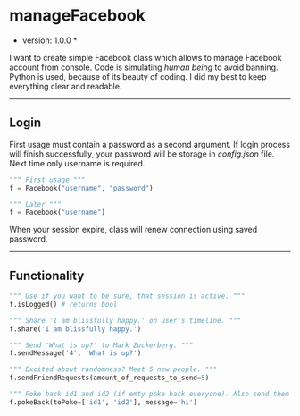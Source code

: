 # manageFacebook #
* version: 1.0.0 *

I want to create simple Facebook class which allows to manage Facebook account from console.
Code is simulating *human being* to avoid banning.
Python is used, because of its beauty of coding. I did my best to keep everything clear and readable.

-----------------------------------------------

## Login ##

First usage must contain a password as a second argument. If login process will finish successfully, your password will be storage in *config.json* file.
Next time only username is required.

```python
""" First usage """
f = Facebook("username", "password")

""" Later """
f = Facebook("username")
```

When your session expire, class will renew connection using saved password.

-----------------------------------------------

## Functionality ##

```python
""" Use if you want to be sure, that session is active. """
f.isLogged() # returns bool

""" Share 'I am blissfully happy.' on user's timeline. """ 
f.share('I am blissfully happy.')

""" Send 'What is up?' to Mark Zuckerberg. """
f.sendMessage('4', 'What is up?')

""" Excited about randomness? Meet 5 new people. """
f.sendFriendRequests(amount_of_requests_to_send=5)

""" Poke back id1 and id2 (if emty poke back everyone). Also send them message 'hi'. """
f.pokeBack(toPoke=['id1', 'id2'], message='hi')
```
